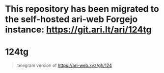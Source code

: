 # This repository has been migrated to the self-hosted ari-web Forgejo instance: <https://git.ari.lt/ari/124tg>
# 124tg

> telegram version of https://ari-web.xyz/gh/124

